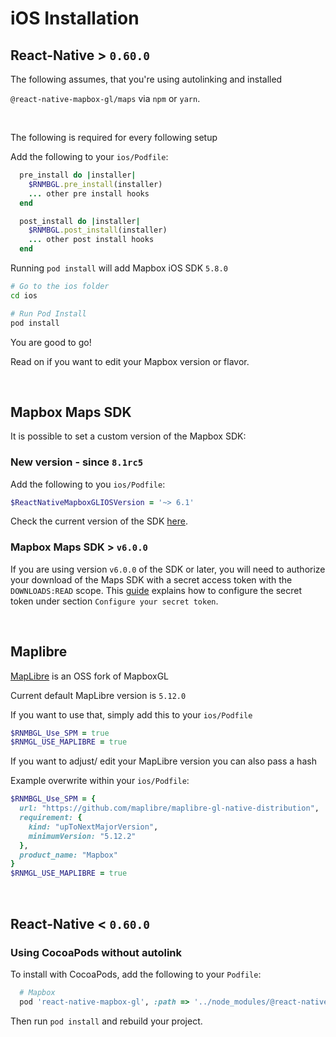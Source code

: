 # iOS Installation

## React-Native > `0.60.0`

The following assumes, that you're using autolinking and installed

`@react-native-mapbox-gl/maps` via `npm` or `yarn`.

<br>

The following is required for every following setup

Add the following to your `ios/Podfile`:

```ruby
  pre_install do |installer|
    $RNMBGL.pre_install(installer)
    ... other pre install hooks
  end
```

```ruby
  post_install do |installer|
    $RNMBGL.post_install(installer)
    ... other post install hooks
  end
```

Running `pod install` will add Mapbox iOS SDK `5.8.0`

```sh
# Go to the ios folder
cd ios

# Run Pod Install
pod install
```

You are good to go!

Read on if you want to edit your Mapbox version or flavor.

<br>

## Mapbox Maps SDK

It is possible to set a custom version of the Mapbox SDK:

### New version - since `8.1rc5`

Add the following to you `ios/Podfile`:

```ruby
$ReactNativeMapboxGLIOSVersion = '~> 6.1'
```

Check the current version of the SDK [here](https://docs.mapbox.com/ios/maps/overview/).

### Mapbox Maps SDK > `v6.0.0`

If you are using version `v6.0.0` of the SDK or later, you will need to authorize your download of the Maps SDK with a secret access token with the `DOWNLOADS:READ` scope. This [guide](https://docs.mapbox.com/ios/maps/guides/install/#configure-credentials) explains how to configure the secret token under section `Configure your secret token`.

<br>

## Maplibre

[MapLibre](https://github.com/maplibre/maplibre-gl-native) is an OSS fork of MapboxGL

Current default MapLibre version is `5.12.0`

If you want to use that, simply add this to your `ios/Podfile`

```ruby
$RNMBGL_Use_SPM = true
$RNMGL_USE_MAPLIBRE = true
```

If you want to adjust/ edit your MapLibre version you can also pass a hash

Example overwrite within your `ios/Podfile`:

```ruby
$RNMBGL_Use_SPM = {
  url: "https://github.com/maplibre/maplibre-gl-native-distribution",
  requirement: {
    kind: "upToNextMajorVersion",
    minimumVersion: "5.12.2"
  },
  product_name: "Mapbox"
}
$RNMGL_USE_MAPLIBRE = true
```

<br>

## React-Native < `0.60.0`

### Using CocoaPods without autolink

To install with CocoaPods, add the following to your `Podfile`:

```ruby
  # Mapbox
  pod 'react-native-mapbox-gl', :path => '../node_modules/@react-native-mapbox-gl/maps'

```

Then run `pod install` and rebuild your project.
